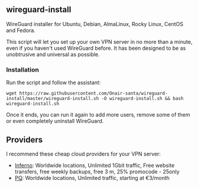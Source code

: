 ## wireguard-install
WireGuard installer for Ubuntu, Debian, AlmaLinux, Rocky Linux, CentOS and Fedora.

This script will let you set up your own VPN server in no more than a minute, even if you haven't used WireGuard before. It has been designed to be as unobtrusive and universal as possible.

### Installation
Run the script and follow the assistant:

`wget https://raw.githubusercontent.com/Onair-santa/wireguard-install/master/wireguard-install.sh -O wireguard-install.sh && bash wireguard-install.sh`

Once it ends, you can run it again to add more users, remove some of them or even completely uninstall WireGuard.

## Providers

I recommend these cheap cloud providers for your VPN server:

- [Inferno](https://bit.ly/3Kfkf8M): Worldwide locations, Unlimited 1Gbit traffic, Free website transfers, free weekly backups, free 3 m, 25% promocode  -  25only
- [PQ](https://pq.hosting/?from=534345): Worldwide locations, Unlimited traffic, starting at €3/month

